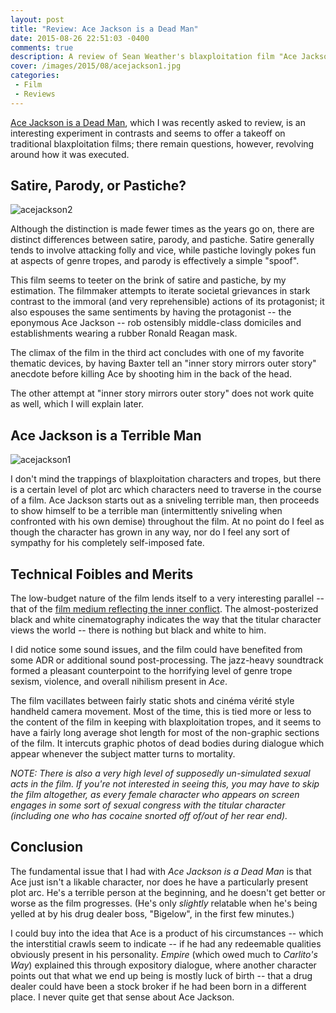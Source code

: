 ```yaml
---
layout: post
title: "Review: Ace Jackson is a Dead Man"
date: 2015-08-26 22:51:03 -0400
comments: true
description: A review of Sean Weather's blaxploitation film "Ace Jackson is a Dead Man"
cover: /images/2015/08/acejackson1.jpg
categories: 
 - Film
 - Reviews
---
```


[Ace Jackson is a Dead Man](http://www.imdb.com/title/tt3171632/), which I was recently asked to review, is an interesting experiment in contrasts and seems to offer a takeoff on traditional blaxploitation films; there remain questions, however, revolving around how it was executed.

<!-- more -->

## Satire, Parody, or Pastiche?

![acejackson2](/images/2015/08/acejackson2.jpg)  

Although the distinction is made fewer times as the years go on, there are distinct differences between satire, parody, and pastiche. Satire generally tends to involve attacking folly and vice, while pastiche lovingly pokes fun at aspects of genre tropes, and parody is effectively a simple "spoof".

This film seems to teeter on the brink of satire and pastiche, by my estimation. The filmmaker attempts to iterate societal grievances in stark contrast to the immoral (and very reprehensible) actions of its protagonist; it also espouses the same sentiments by having the protagonist -- the eponymous Ace Jackson -- rob ostensibly middle-class domiciles and establishments wearing a rubber Ronald Reagan mask.

The climax of the film in the third act concludes with one of my favorite thematic devices, by having Baxter tell an "inner story mirrors outer story" anecdote before killing Ace by shooting him in the back of the head.

The other attempt at "inner story mirrors outer story" does not work quite as well, which I will explain later.

## Ace Jackson is a **Terrible** Man

![acejackson1](/images/2015/08/acejackson1.jpg)  

I don't mind the trappings of blaxploitation characters and tropes, but there is a certain level of plot arc which characters need to traverse in the course of a film. Ace Jackson starts out as a sniveling terrible man, then proceeds to show himself to be a terrible man (intermittently sniveling when confronted with his own demise) throughout the film. At no point do I feel as though the character has grown in any way, nor do I feel any sort of sympathy for his completely self-imposed fate.

## Technical Foibles and Merits

The low-budget nature of the film lends itself to a very interesting parallel -- that of the [film medium reflecting the inner conflict](/2015/07/28/pi-using-the-medium-of-film-to-externalize-a-concept/). The almost-posterized black and white cinematography indicates the way that the titular character views the world -- there is nothing but black and white to him.

I did notice some sound issues, and the film could have benefited from some ADR or additional sound post-processing. The jazz-heavy soundtrack formed a pleasant counterpoint to the horrifying level of genre trope sexism, violence, and overall nihilism present in *Ace*.

The film vacillates between fairly static shots and cinéma vérité style handheld camera movement. Most of the time, this is tied more or less to the content of the film in keeping with blaxploitation tropes, and it seems to have a fairly long average shot length for most of the non-graphic sections of the film. It intercuts graphic photos of dead bodies during dialogue which appear whenever the subject matter turns to mortality.

*NOTE: There is also a very high level of supposedly un-simulated sexual acts in the film. If you're not interested in seeing this, you may have to skip the film altogether, as every female character who appears on screen engages in some sort of sexual congress with the titular character (including one who has cocaine snorted off of/out of her rear end).*

## Conclusion

The fundamental issue that I had with *Ace Jackson is a Dead Man* is that Ace just isn't a likable character, nor does he have a particularly present plot arc. He's a terrible person at the beginning, and he doesn't get better or worse as the film progresses. (He's only *slightly* relatable when he's being yelled at by his drug dealer boss, "Bigelow", in the first few minutes.)

I could buy into the idea that Ace is a product of his circumstances -- which the interstitial crawls seem to indicate -- if he had any redeemable qualities obviously present in his personality. *Empire* (which owed much to *Carlito's Way*) explained this through expository dialogue, where another character points out that what we end up being is mostly luck of birth -- that a drug dealer could have been a stock broker if he had been born in a different place. I never quite get that sense about Ace Jackson.

